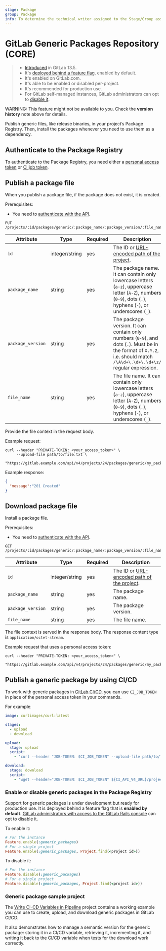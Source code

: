 ```yaml
---
stage: Package
group: Package
info: To determine the technical writer assigned to the Stage/Group associated with this page, see https://about.gitlab.com/handbook/engineering/ux/technical-writing/#assignments
---
```


# GitLab Generic Packages Repository **(CORE)**

> - [Introduced](https://gitlab.com/groups/gitlab-org/-/epics/4209) in GitLab 13.5.
> - It's [deployed behind a feature flag](../../../user/feature_flags.md), enabled by default.
> - It's enabled on GitLab.com.
> - It's able to be enabled or disabled per-project.
> - It's recommended for production use.
> - For GitLab self-managed instances, GitLab administrators can opt to [disable it](#enable-or-disable-generic-packages-in-the-package-registry).

WARNING:
This feature might not be available to you. Check the **version history** note above for details.

Publish generic files, like release binaries, in your project’s Package Registry. Then, install the packages whenever you need to use them as a dependency.

## Authenticate to the Package Registry

To authenticate to the Package Registry, you need either a [personal access token](../../../api/README.md#personalproject-access-tokens)
or [CI job token](../../../api/README.md#gitlab-ci-job-token).

## Publish a package file

When you publish a package file, if the package does not exist, it is created.

Prerequisites:

- You need to [authenticate with the API](../../../api/README.md#authentication).

```plaintext
PUT /projects/:id/packages/generic/:package_name/:package_version/:file_name
```

| Attribute          | Type            | Required | Description                                                                                                                      |
| -------------------| --------------- | ---------| -------------------------------------------------------------------------------------------------------------------------------- |
| `id`               | integer/string  | yes      | The ID or [URL-encoded path of the project](../../../api/README.md#namespaced-path-encoding).                                              |
| `package_name`     | string          | yes      | The package name. It can contain only lowercase letters (`a-z`), uppercase letter (`A-Z`), numbers (`0-9`), dots (`.`), hyphens (`-`), or underscores (`_`).
| `package_version`  | string          | yes      | The package version. It can contain only numbers (`0-9`), and dots (`.`). Must be in the format of `X.Y.Z`, i.e. should match `/\A\d+\.\d+\.\d+\z/` regular expression.
| `file_name`        | string          | yes      | The file name. It can contain only lowercase letters (`a-z`), uppercase letter (`A-Z`), numbers (`0-9`), dots (`.`), hyphens (`-`), or underscores (`_`).

Provide the file context in the request body.

Example request:

```shell
curl --header "PRIVATE-TOKEN: <your_access_token>" \
     --upload-file path/to/file.txt \
     "https://gitlab.example.com/api/v4/projects/24/packages/generic/my_package/0.0.1/file.txt"
```

Example response:

```json
{
  "message":"201 Created"
}
```

## Download package file

Install a package file.

Prerequisites:

- You need to [authenticate with the API](../../../api/README.md#authentication).

```plaintext
GET /projects/:id/packages/generic/:package_name/:package_version/:file_name
```

| Attribute          | Type            | Required | Description                                                                         |
| -------------------| --------------- | ---------| ------------------------------------------------------------------------------------|
| `id`               | integer/string  | yes      | The ID or [URL-encoded path of the project](../../../api/README.md#namespaced-path-encoding). |
| `package_name`     | string          | yes      | The package name.                                                                   |
| `package_version`  | string          | yes      | The package version.                                                                |
| `file_name`        | string          | yes      | The file name.                                                                      |

The file context is served in the response body. The response content type is `application/octet-stream`.

Example request that uses a personal access token:

```shell
curl --header "PRIVATE-TOKEN: <your_access_token>" \
     "https://gitlab.example.com/api/v4/projects/24/packages/generic/my_package/0.0.1/file.txt"
```

## Publish a generic package by using CI/CD

To work with generic packages in [GitLab CI/CD](../../../ci/README.md), you can use
`CI_JOB_TOKEN` in place of the personal access token in your commands.

For example:

```yaml
image: curlimages/curl:latest

stages:
  - upload
  - download

upload:
  stage: upload
  script:
    - 'curl --header "JOB-TOKEN: $CI_JOB_TOKEN" --upload-file path/to/file.txt "${CI_API_V4_URL}/projects/${CI_PROJECT_ID}/packages/generic/my_package/0.0.1/file.txt"'

download:
  stage: download
  script:
    - 'wget --header="JOB-TOKEN: $CI_JOB_TOKEN" ${CI_API_V4_URL}/projects/${CI_PROJECT_ID}/packages/generic/my_package/0.0.1/file.txt'
```

### Enable or disable generic packages in the Package Registry

Support for generic packages is under development but ready for production use.
It is deployed behind a feature flag that is **enabled by default**.
[GitLab administrators with access to the GitLab Rails console](../../../administration/feature_flags.md)
can opt to disable it.

To enable it:

```ruby
# For the instance
Feature.enable(:generic_packages)
# For a single project
Feature.enable(:generic_packages, Project.find(<project id>))
```

To disable it:

```ruby
# For the instance
Feature.disable(:generic_packages)
# For a single project
Feature.disable(:generic_packages, Project.find(<project id>))
```

### Generic package sample project

The [Write CI-CD Variables in Pipeline](https://gitlab.com/guided-explorations/cfg-data/write-ci-cd-variables-in-pipeline) project contains a working example you can use to create, upload, and download generic packages in GitLab CI/CD.

It also demonstrates how to manage a semantic version for the generic package: storing it in a CI/CD variable, retrieving it, incrementing it, and writing it back to the CI/CD variable when tests for the download work correctly.
